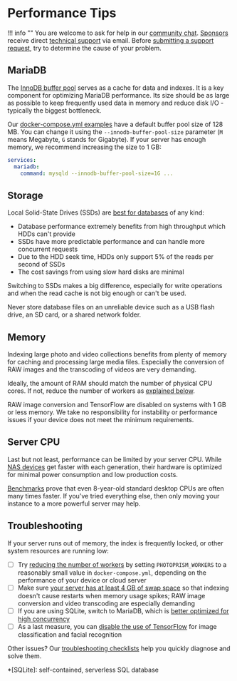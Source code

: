 # Performance Tips

!!! info ""
    You are welcome to ask for help in our [community chat](https://gitter.im/browseyourlife/community).
    [Sponsors](../../funding.md) receive direct [technical support](https://photoprism.app/contact) via email.
    Before [submitting a support request](../../user-guide/index.md#getting-support), try to determine the cause of your problem.

## MariaDB ##

The [InnoDB buffer pool](https://mariadb.com/kb/en/innodb-buffer-pool/) serves as a cache for data and indexes.
It is a key component for optimizing MariaDB performance. Its size should be as large as possible to keep frequently
used data in memory and reduce disk I/O - typically the biggest bottleneck.

Our [docker-compose.yml examples](https://dl.photoprism.app/docker/) have a default buffer pool size of 128 MB. 
You can change it using the `--innodb-buffer-pool-size` parameter (`M` means Megabyte, `G` stands for Gigabyte).
If your server has enough memory, we recommend increasing the size to 1 GB:

```yaml
services:
  mariadb:
    command: mysqld --innodb-buffer-pool-size=1G ...
```

## Storage ##

Local Solid-State Drives (SSDs) are [best for databases](https://mariadb.com/de/resources/blog/how-to-tune-mariadb-write-performance/)
of any kind:

- Database performance extremely benefits from high throughput which HDDs can't provide
- SSDs have more predictable performance and can handle more concurrent requests
- Due to the HDD seek time, HDDs only support 5% of the reads per second of SSDs
- The cost savings from using slow hard disks are minimal

Switching to SSDs makes a big difference, especially for write operations and when the read cache is not
big enough or can't be used.

Never store database files on an unreliable device such as a USB flash drive, an SD card, or a shared network folder.

## Memory ##

Indexing large photo and video collections benefits from plenty of memory for caching and processing large media files.
Especially the conversion of RAW images and the transcoding of videos are very demanding.

Ideally, the amount of RAM should match the number of physical CPU cores. If not, reduce the number of workers 
as [explained below](#troubleshooting).

RAW image conversion and TensorFlow are disabled on systems with 1 GB or less memory.
We take no responsibility for instability or performance issues if your device does not meet the minimum requirements.

## Server CPU ##

Last but not least, performance can be limited by your server CPU. While [NAS devices](https://kb.synology.com/en-us/DSM/tutorial/What_kind_of_CPU_does_my_NAS_have)
get faster with each generation, their hardware is optimized for minimal power consumption and low production costs.

[Benchmarks](https://www.google.com/search?q=cpu+benchmarks) prove that even 8-year-old standard desktop
CPUs are often many times faster. If you've tried everything else, then only moving your instance to a more
powerful server may help.

## Troubleshooting ##

If your server runs out of memory, the index is frequently locked, or other system resources are running low:

- [ ] Try [reducing the number of workers](../config-options.md#index-workers) by setting `PHOTOPRISM_WORKERS` to a reasonably small value in `docker-compose.yml`, depending on the performance of your device or cloud server
- [ ] Make sure [your server has at least 4 GB of swap space](docker.md#adding-swap) so that indexing doesn't cause restarts when memory usage spikes; RAW image conversion and video transcoding are especially demanding 
- [ ] If you are using SQLite, switch to MariaDB, which is [better optimized for high concurrency](../faq.md#should-i-use-sqlite-mariadb-or-mysql)
- [ ] As a last measure, you can [disable the use of TensorFlow](../config-options.md#feature-flags) for image classification and facial recognition

Other issues? Our [troubleshooting checklists](../troubleshooting/index.md) help you quickly diagnose and solve them.

*[SQLite]: self-contained, serverless SQL database 